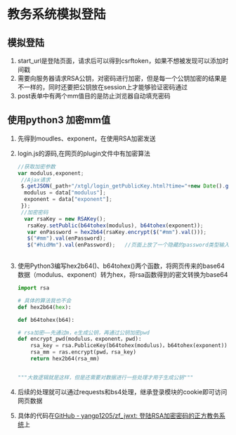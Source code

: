 # 教务系统模拟登陆

## 模拟登陆

1. start_url是登陆页面，请求后可以得到csrftoken，如果不想被发现可以添加时间戳
2. 需要向服务器请求RSA公钥，对密码进行加密，但是每一个公钥加密的结果是不一样的，同时还要把公钥放在session上才能够验证密码通过
3. post表单中有两个mm值目的是防止浏览器自动填充密码

## 使用python3 加密mm值

1. 先得到moudles、exponent，在使用RSA加密发送

2. login.js的源码,在网页的plugin文件中有加密算法

   ```js
   //获取加密参数
   var modulus,exponent;
    //Ajax请求
    $.getJSON(_path+"/xtgl/login_getPublicKey.html?time="+new Date().getTime(),function(data){
     modulus = data["modulus"];
     exponent = data["exponent"];
    });
    //加密密码
     var rsaKey = new RSAKey();
      rsaKey.setPublic(b64tohex(modulus), b64tohex(exponent));
      var enPassword = hex2b64(rsaKey.encrypt($("#mm").val()));
      $("#mm").val(enPassword);
      $("#hidMm").val(enPassword);   //页面上放了一个隐藏的password类型输入框，name也是mm，防止密码自动填充，在提交的时候把内容设置成跟输入的密码一致
      
   ```

3. 使用Python3编写hex2b64()、b64tohex()两个函数，将网页传来的base64数据（modulus、exponent）转为hex，将rsa函数得到的密文转换为base64

   ```python
   import rsa

   # 具体的算法我也不会
   def hex2b64(hex):

   def b64tohex(b64):

   # rsa加密——先通过m，e生成公钥，再通过公钥加密pwd
   def encrypt_pwd(modulus，exponent，pwd):
       rsa_key = rsa.PubliceKey(b64tohex(modulus)，b64tohex(exponent))
       rsa_mm = ras.encrypt(pwd，rsa_key)
       return hex2b64(rsa_mm)


   """大致逻辑就是这样，但是还需要对数据进行一些处理才用于生成公钥"""
   ```

4. 后续的处理就可以通过requests和bs4处理，继承登录模块的cookie即可访问网页数据
5. 具体的代码在[GitHub - yangp1205/zf_jwxt: 登陆RSA加密密码的正方教务系统](https://github.com/yangp1205/zf_jwxt)上
